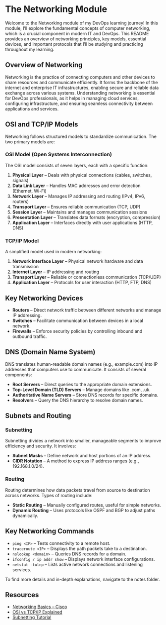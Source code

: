 # The Networking Module

Welcome to the Networking module of my DevOps learning journey! In this module, I’ll explore the fundamental concepts of computer networking, which is a crucial component in modern IT and DevOps. This README provides an overview of networking principles, key models, essential devices, and important protocols that I’ll be studying and practicing throughout my learning.

## Overview of Networking

Networking is the practice of connecting computers and other devices to share resources and communicate efficiently. It forms the backbone of the internet and enterprise IT infrastructures, enabling secure and reliable data exchange across various systems. Understanding networking is essential for DevOps professionals, as it helps in managing cloud services, configuring infrastructure, and ensuring seamless connectivity between applications and services.

## OSI and TCP/IP Models

Networking follows structured models to standardize communication. The two primary models are:

### OSI Model (Open Systems Interconnection)

The OSI model consists of seven layers, each with a specific function:

1. **Physical Layer** – Deals with physical connections (cables, switches, signals)
2. **Data Link Layer** – Handles MAC addresses and error detection (Ethernet, Wi-Fi)
3. **Network Layer** – Manages IP addressing and routing (IPv4, IPv6, routers)
4. **Transport Layer** – Ensures reliable communication (TCP, UDP)
5. **Session Layer** – Maintains and manages communication sessions
6. **Presentation Layer** – Translates data formats (encryption, compression)
7. **Application Layer** – Interfaces directly with user applications (HTTP, DNS)

### TCP/IP Model

A simplified model used in modern networking:

1. **Network Interface Layer** – Physical network hardware and data transmission
2. **Internet Layer** – IP addressing and routing
3. **Transport Layer** – Reliable or connectionless communication (TCP/UDP)
4. **Application Layer** – Protocols for user interaction (HTTP, FTP, DNS)

## Key Networking Devices

- **Routers** – Direct network traffic between different networks and manage IP addressing.
- **Switches** – Facilitate communication between devices in a local network.
- **Firewalls** – Enforce security policies by controlling inbound and outbound traffic.

## DNS (Domain Name System)

DNS translates human-readable domain names (e.g., example.com) into IP addresses that computers use to communicate. It consists of several components:

- **Root Servers** – Direct queries to the appropriate domain extensions.
- **Top-Level Domain (TLD) Servers** – Manage domains like .com, .uk.
- **Authoritative Name Servers** – Store DNS records for specific domains.
- **Resolvers** – Query the DNS hierarchy to resolve domain names.

## Subnets and Routing

### Subnetting

Subnetting divides a network into smaller, manageable segments to improve efficiency and security. It involves:

- **Subnet Masks** – Define network and host portions of an IP address.
- **CIDR Notation** – A method to express IP address ranges (e.g., 192.168.1.0/24).

### Routing

Routing determines how data packets travel from source to destination across networks. Types of routing include:

- **Static Routing** – Manually configured routes, useful for simple networks.
- **Dynamic Routing** – Uses protocols like OSPF and BGP to adjust paths dynamically.

## Key Networking Commands

- `ping <IP>` – Tests connectivity to a remote host.
- `traceroute <IP>` – Displays the path packets take to a destination.
- `nslookup <domain>` – Queries DNS records for a domain.
- `ifconfig / ip addr show` – Displays network interface configurations.
- `netstat -tulnp` – Lists active network connections and listening services.

To find more details and in-depth explanations, navigate to the notes folder.

## Resources

- [Networking Basics – Cisco](https://www.cisco.com/c/en/us/solutions/collateral/enterprise-networks/enterprise-networking-solutions/white-paper-c11-580587.html)
- [OSI vs TCP/IP Explained](https://www.geeksforgeeks.org/difference-between-osi-and-tcp-ip-model/)
- [Subnetting Tutorial](https://www.youtube.com/watch?v=4v0R7RggkRU)

